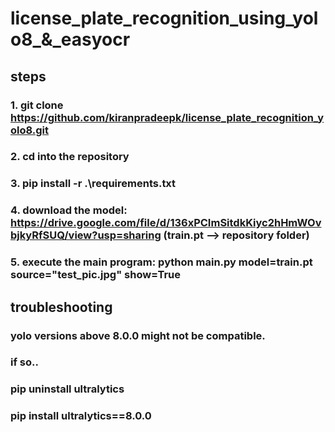 # license_plate_recognition_using_yolo8_&_easyocr

## steps

### 1. git clone https://github.com/kiranpradeepk/license_plate_recognition_yolo8.git
### 2. cd into the repository
### 3. pip install -r .\requirements.txt
### 4. download the model: https://drive.google.com/file/d/136xPCImSitdkKiyc2hHmWOvbjkyRfSUQ/view?usp=sharing (train.pt --> repository folder)
### 5. execute the main program: python main.py model=train.pt source="test_pic.jpg" show=True

## troubleshooting

### yolo versions above 8.0.0 might not be compatible.
### if so..
###         pip uninstall ultralytics
###         pip install ultralytics==8.0.0
